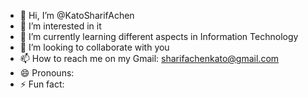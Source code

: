 - 👋 Hi, I’m @KatoSharifAchen
- 👀 I’m interested in it
- 🌱 I’m currently learning different aspects in Information Technology 
- 💞️ I’m looking to collaborate with you
- 📫 How to reach me on my Gmail: sharifachenkato@gmail.com
- 😄 Pronouns:
- ⚡ Fun fact:

<!---
KatoSharifAchen/KatoSharifAchen is a ✨ special ✨ repository because its `README.md` (this file) appears on your GitHub profile.
You can click the Preview link to take a look at your changes.
--->
